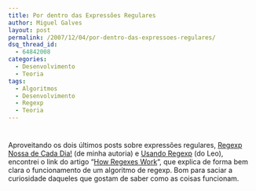 ```yaml
---
title: Por dentro das Expressões Regulares
author: Miguel Galves
layout: post
permalink: /2007/12/04/por-dentro-das-expressoes-regulares/
dsq_thread_id:
  - 64842008
categories:
  - Desenvolvimento
  - Teoria
tags:
  - Algoritmos
  - Desenvolvimento
  - Regexp
  - Teoria
---
```

# 

Aproveitando os dois últimos posts sobre expressões regulares, [Regexp Nossa de Cada Dia!][1] (de minha autoria) e [Usando Regexp][2] (do Leo), encontrei o link do artigo “[How Regexes Work][3]“, que explica de forma bem clara o funcionamento de um algoritmo de regexp. Bom para saciar a curiosidade daqueles que gostam de saber como as coisas funcionam.

 [1]: http://log4dev.com/2007/11/19/regexp-nossa-de-cada-dia/
 [2]: http://log4dev.com/2007/12/02/usando-regexp/
 [3]: http://perl.plover.com/Regex/article.html